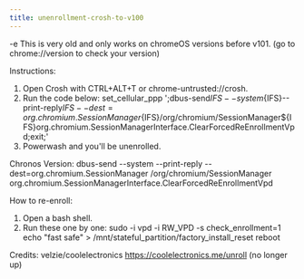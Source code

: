 ```yaml
---
title: unenrollment-crosh-to-v100
---
```


-e 
This is very old and only works on chromeOS versions before v101. (go to chrome://version to check your version)

Instructions:
1. Open Crosh with CTRL+ALT+T or chrome-untrusted://crosh.
2. Run the code below:
set_cellular_ppp \';dbus-send${IFS}--system${IFS}--print-reply${IFS}--dest=org.chromium.SessionManager${IFS}/org/chromium/SessionManager${IFS}org.chromium.SessionManagerInterface.ClearForcedReEnrollmentVpd;exit;\'
3. Powerwash and you'll be unenrolled.

Chronos Version:
dbus-send --system --print-reply --dest=org.chromium.SessionManager /org/chromium/SessionManager org.chromium.SessionManagerInterface.ClearForcedReEnrollmentVpd

How to re-enroll:
1. Open a bash shell.
2. Run these one by one:
sudo -i
vpd -i RW_VPD -s check_enrollment=1
echo "fast safe" > /mnt/stateful_partition/factory_install_reset
reboot

Credits:
velzie/coolelectronics
https://coolelectronics.me/unroll (no longer up)
